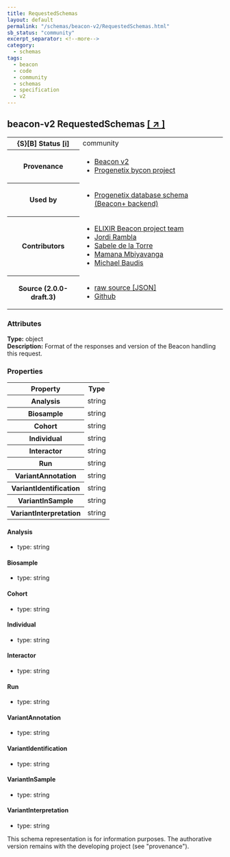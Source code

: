 ```yaml
---
title: RequestedSchemas
layout: default
permalink: "/schemas/beacon-v2/RequestedSchemas.html"
sb_status: "community"
excerpt_separator: <!--more-->
category:
  - schemas
tags:
  - beacon
  - code
  - community
  - schemas
  - specification
  - v2
---
```


<div id="schema-header-title">
  <h2><span id="schema-header-title-project">beacon-v2</span> RequestedSchemas <a href="https://github.com/ga4gh-beacon/specification-v2-blocks" target="_BLANK">[ &nearr; ]</a></h2>
</div>

<table id="schema-header-table">
<tr>
<th>{S}[B] Status <a href="https://schemablocks.org/about/sb-status-levels.html">[i]</a></th>
<td><div id="schema-header-status">community</div></td>
</tr>
<tr><th>Provenance</th><td><ul>
<li><a href="https://github.com/ga4gh-beacon/specification-v2">Beacon v2</a></li>
<li><a href="https://github.com/progenetix/bycon/">Progenetix bycon project</a></li>
</ul></td></tr>
<tr><th>Used by</th><td><ul>
<li><a href="https://github.com/progenetix/schemas/">Progenetix database schema (Beacon+ backend)</a></li>
</ul></td></tr>


<!--more-->
<tr><th>Contributors</th><td><ul>
<li><a href="https://beacon-project.io/categories/people.html">ELIXIR Beacon project team</a></li>
<li><a href="https://github.com/jrambla">Jordi Rambla</a></li>
<li><a href="https://github.com/sdelatorrep">Sabele de la Torre</a></li>
<li><a href="https://github.com/mamanambiya">Mamana Mbiyavanga</a></li>
<li><a href="https://orcid.org/0000-0002-9903-4248">Michael Baudis</a></li>
</ul></td></tr>
<tr><th>Source (2.0.0-draft.3)</th><td><ul>
<li><a href="current/RequestedSchemas.json" target="_BLANK">raw source [JSON]</a></li>
<li><a href="https://github.com/ga4gh-beacon/specification-v2-blocks/blob/master/schemas/RequestedSchemas.yaml" target="_BLANK">Github</a></li>
</ul></td></tr>
</table>

<div id="schema-attributes-title"><h3>Attributes</h3></div>

  
__Type:__ object  
__Description:__ Format of the responses and version of the Beacon handling this request.

### Properties

<table id="schema-properties-table">
<tr><th>Property</th><th>Type</th></tr>
<tr><th>Analysis</th><td>string</td></tr>
<tr><th>Biosample</th><td>string</td></tr>
<tr><th>Cohort</th><td>string</td></tr>
<tr><th>Individual</th><td>string</td></tr>
<tr><th>Interactor</th><td>string</td></tr>
<tr><th>Run</th><td>string</td></tr>
<tr><th>VariantAnnotation</th><td>string</td></tr>
<tr><th>VariantIdentification</th><td>string</td></tr>
<tr><th>VariantInSample</th><td>string</td></tr>
<tr><th>VariantInterpretation</th><td>string</td></tr>
</table>


#### Analysis

* type: string




#### Biosample

* type: string




#### Cohort

* type: string




#### Individual

* type: string




#### Interactor

* type: string




#### Run

* type: string




#### VariantAnnotation

* type: string




#### VariantIdentification

* type: string




#### VariantInSample

* type: string




#### VariantInterpretation

* type: string



<div id="schema-footer">
This schema representation is for information purposes. The authorative 
version remains with the developing project (see "provenance").
</div>



